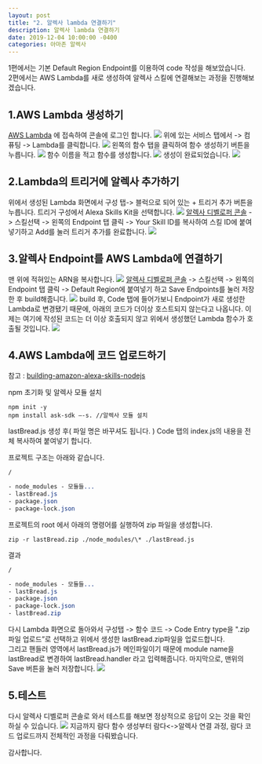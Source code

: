 ```yaml
---
layout: post
title: "2. 알렉사 lambda 연결하기"
description: 알렉사 lambda 연결하기
date: 2019-12-04 10:00:00 -0400
categories: 아마존 알렉사
---
```


1편에서는 기본 Default Region Endpoint를 이용하여 code 작성을 해보았습니다.  
2편에서는 AWS Lambda를 새로 생성하여 알렉사 스킬에 연결해보는 과정을 진행해보겠습니다.

## 1.AWS Lambda 생성하기

[AWS Lambda](https://aws.amazon.com/ko/lambda/) 에 접속하여 콘솔에 로그인 합니다.
![](/assets/images/alexa-guide2/1-1.png)
위에 있는 서비스 탭에서 -> 컴퓨팅 -> Lambda를 클릭합니다.
![](/assets/images/alexa-guide2/1-2.png)
왼쪽의 함수 탭을 클릭하여 함수 생성하기 버튼을 누릅니다.
![](/assets/images/alexa-guide2/1-3.png)
함수 이름을 적고 함수를 생성합니다.
![](/assets/images/alexa-guide2/1-4.png)
생성이 완료되었습니다.
![](/assets/images/alexa-guide2/1-5.png)

## 2.Lambda의 트리거에 알렉사 추가하기

위에서 생성된 Lambda 화면에서 구성 탭-> 블럭으로 되어 있는 + 트리거 추가 버튼을 누릅니다. 트리거 구성에서 Alexa Skills Kit을 선택합니다.
![](/assets/images/alexa-guide2/2-1.png)
[알렉사 디벨로퍼 콘솔](https://developer.amazon.com/alexa/console/ask) -> 스킬선택 -> 왼쪽의 Endpoint 탭 클릭 -> Your Skill ID를 복사하여 스킬 ID에 붙여넣기하고 Add를 눌러 트리거 추가를 완료합니다.
![](/assets/images/alexa-guide2/2-2.png)

## 3.알렉사 Endpoint를 AWS Lambda에 연결하기

맨 위에 적혀있는 ARN을 복사합니다.
![](/assets/images/alexa-guide2/3-1.png)
[알렉사 디벨로퍼 콘솔](https://developer.amazon.com/alexa/console/ask) -> 스킬선택 -> 왼쪽의 Endpoint 탭 클릭 -> Default Region에 붙여넣기 하고 Save Endpoints를 눌러 저장한 후 build해줍니다.
![](/assets/images/alexa-guide2/3-2.png)
build 후, Code 탭에 들어가보니 Endpoint가 새로 생성한 Lambda로 변경됐기 때문에, 아래의 코드가 더이상 호스트되지 않는다고 나옵니다.
이제는 여기에 작성된 코드는 더 이상 호출되지 않고 위에서 생성했던 Lambda 함수가 호출될 것입니다.
![](/assets/images/alexa-guide2/3-3.png)

## 4.AWS Lambda에 코드 업로드하기

참고 : [building-amazon-alexa-skills-nodejs](https://www.thepolyglotdeveloper.com/2018/11/building-amazon-alexa-skills-nodejs-revisited/)

npm 초기화 및 알렉사 모듈 설치

```
npm init -y
npm install ask-sdk —-s. //알렉사 모듈 설치
```

lastBread.js 생성 후( 파일 명은 바꾸셔도 됩니다. ) Code 탭의 index.js의 내용을 전체 복사하여 붙여넣기 합니다.

프로젝트 구조는 아래와 같습니다.

```sass
/

- node_modules - 모듈들...
- lastBread.js
- package.json
- package-lock.json
```

프로젝트의 root 에서 아래의 명령어를 실행하여 zip 파일을 생성합니다.

```
zip -r lastBread.zip ./node_modules/\* ./lastBread.js
```

결과

```sass
/

- node_modules - 모듈들...
- lastBread.js
- package.json
- package-lock.json
- lastBread.zip
```

다시 Lambda 화면으로 돌아와서 구성탭 -> 함수 코드 -> Code Entry type을 ".zip 파일 업로드”로 선택하고 위에서 생성한 lastBread.zip파일을 업로드합니다.  
그리고 핸들러 영역에서 lastBread.js가 메인파일이기 때문에 module name을 lastBread로 변경하여 lastBread.handler 라고 입력해줍니다. 마지막으로, 맨위의 Save 버튼을 눌러 저장합니다.
![](/assets/images/alexa-guide2/4.png)

## 5.테스트

다시 알렉사 디벨로퍼 콘솔로 와서 테스트를 해보면 정상적으로 응답이 오는 것을 확인하실 수 있습니다.
![](/assets/images/alexa-guide2/5.png)
지금까지 람다 함수 생성부터 람다<->알렉사 연결 과정, 람다 코드 업로드까지 전체적인 과정을 다뤄봤습니다.

감사합니다.
